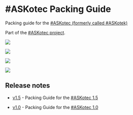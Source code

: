 # #ASKotec Packing Guide

Packing guide for the [#ASKotec (formerly called #ASKotek)](https://github.com/opencultureagency/ASKotec)

Part of the [#ASKotec project](https://github.com/opencultureagency/ASKotec).

![](pictures/7.jpg)

![](pictures/1.jpg)

![](pictures/3.jpg)

![](pictures/6.jpg)

## Release notes

* [v1.5](https://github.com/hoijui/ASKotec-packing-guide/tree/v1.5) - Packing Guide for the [#ASKotec 1.5](https://github.com/opencultureagency/ASKotec/tree/ASKotec-1.5)

* [v1.0](https://github.com/hoijui/ASKotec-packing-guide/tree/v1.0) - Packing Guide for the [#ASKotec 1.0](https://github.com/opencultureagency/ASKotec/tree/ASKotec-1.0)
